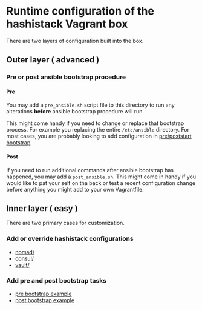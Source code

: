 # Runtime configuration of the hashistack Vagrant box

There are two layers of configuration built into the box.

## Outer layer ( advanced )

### Pre or post ansible bootstrap procedure

#### Pre
You may add a `pre_ansible.sh` script file to this directory to run any alterations **before** ansible bootstrap procedure will run.

This might come handy if you need to change or replace that bootstrap process. For example you replacing the entire `/etc/ansible` directory.
For most cases, you are probably looking to add configuration in [pre/poststart bootstrap](../bootstrap)

#### Post
If you need to run additional commands after ansible bootstrap has happened, you may add a `post_ansible.sh`.
This might come in handy if you would like to pat your self on tha back or test a recent configuration change before anything you might add to your own Vagrantfile.

## Inner layer ( easy )

There are two primary cases for customization.

### Add or override hashistack configurations

- [nomad/](nomad/README.md)
- [consul/](consul/README.md)
- [vault/](vault/README.md)

### Add pre and post bootstrap tasks

- [pre bootstrap example](https://github.com/fredrikhgrelland/vagrant-hashistack-template/blob/master/template_example/dev/vagrant/bootstrap/consul/pre/510-prestart-example.yml)
- [post bootstrap example](https://github.com/fredrikhgrelland/vagrant-hashistack-template/blob/master/template_example/dev/vagrant/bootstrap/consul/post/510-poststart-example.yml)
